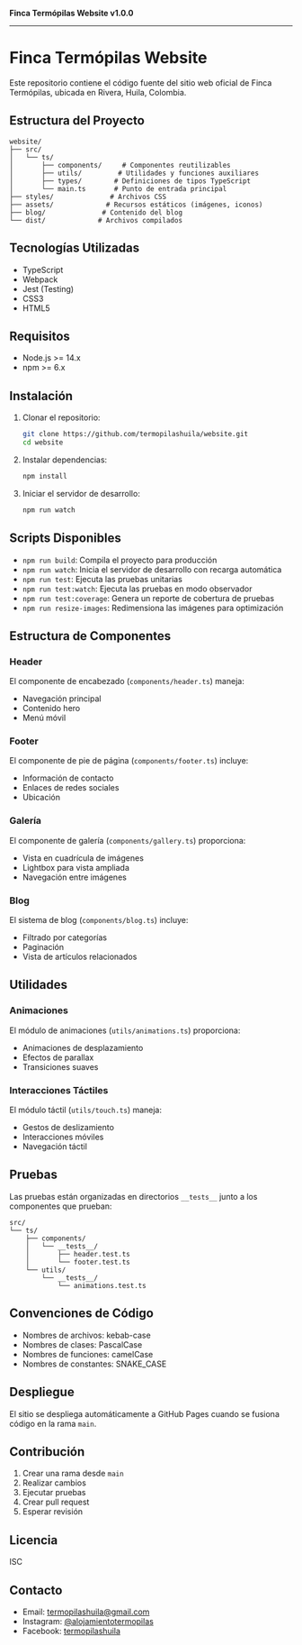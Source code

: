 **Finca Termópilas Website v1.0.0**

***

# Finca Termópilas Website

Este repositorio contiene el código fuente del sitio web oficial de Finca Termópilas, ubicada en Rivera, Huila, Colombia.

## Estructura del Proyecto

```
website/
├── src/
│   └── ts/
│       ├── components/     # Componentes reutilizables
│       ├── utils/         # Utilidades y funciones auxiliares
│       ├── types/        # Definiciones de tipos TypeScript
│       └── main.ts       # Punto de entrada principal
├── styles/              # Archivos CSS
├── assets/             # Recursos estáticos (imágenes, iconos)
├── blog/              # Contenido del blog
└── dist/             # Archivos compilados
```

## Tecnologías Utilizadas

- TypeScript
- Webpack
- Jest (Testing)
- CSS3
- HTML5

## Requisitos

- Node.js >= 14.x
- npm >= 6.x

## Instalación

1. Clonar el repositorio:
   ```bash
   git clone https://github.com/termopilashuila/website.git
   cd website
   ```

2. Instalar dependencias:
   ```bash
   npm install
   ```

3. Iniciar el servidor de desarrollo:
   ```bash
   npm run watch
   ```

## Scripts Disponibles

- `npm run build`: Compila el proyecto para producción
- `npm run watch`: Inicia el servidor de desarrollo con recarga automática
- `npm run test`: Ejecuta las pruebas unitarias
- `npm run test:watch`: Ejecuta las pruebas en modo observador
- `npm run test:coverage`: Genera un reporte de cobertura de pruebas
- `npm run resize-images`: Redimensiona las imágenes para optimización

## Estructura de Componentes

### Header
El componente de encabezado (`components/header.ts`) maneja:
- Navegación principal
- Contenido hero
- Menú móvil

### Footer
El componente de pie de página (`components/footer.ts`) incluye:
- Información de contacto
- Enlaces de redes sociales
- Ubicación

### Galería
El componente de galería (`components/gallery.ts`) proporciona:
- Vista en cuadrícula de imágenes
- Lightbox para vista ampliada
- Navegación entre imágenes

### Blog
El sistema de blog (`components/blog.ts`) incluye:
- Filtrado por categorías
- Paginación
- Vista de artículos relacionados

## Utilidades

### Animaciones
El módulo de animaciones (`utils/animations.ts`) proporciona:
- Animaciones de desplazamiento
- Efectos de parallax
- Transiciones suaves

### Interacciones Táctiles
El módulo táctil (`utils/touch.ts`) maneja:
- Gestos de deslizamiento
- Interacciones móviles
- Navegación táctil

## Pruebas

Las pruebas están organizadas en directorios `__tests__` junto a los componentes que prueban:

```
src/
└── ts/
    ├── components/
    │   └── __tests__/
    │       ├── header.test.ts
    │       └── footer.test.ts
    └── utils/
        └── __tests__/
            └── animations.test.ts
```

## Convenciones de Código

- Nombres de archivos: kebab-case
- Nombres de clases: PascalCase
- Nombres de funciones: camelCase
- Nombres de constantes: SNAKE_CASE

## Despliegue

El sitio se despliega automáticamente a GitHub Pages cuando se fusiona código en la rama `main`.

## Contribución

1. Crear una rama desde `main`
2. Realizar cambios
3. Ejecutar pruebas
4. Crear pull request
5. Esperar revisión

## Licencia

ISC

## Contacto

- Email: termopilashuila@gmail.com
- Instagram: [@alojamientotermopilas](https://www.instagram.com/alojamientotermopilas/)
- Facebook: [termopilashuila](https://www.facebook.com/termopilashuila/)
